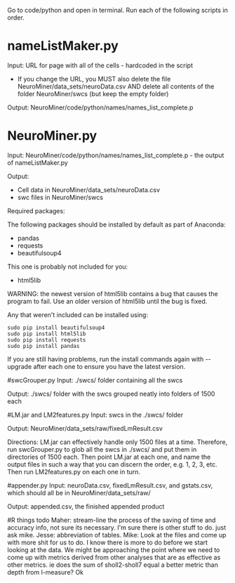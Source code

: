 Go to code/python and open in terminal. Run each of the following scripts in order.

# nameListMaker.py
Input: URL for page with all of the cells - hardcoded in the script
+ If you change the URL, you MUST also delete the file NeuroMiner/data_sets/neuroData.csv AND delete all contents of the folder NeuroMiner/swcs (but keep the empty folder)

Output: NeuroMiner/code/python/names/names_list_complete.p

# NeuroMiner.py
Input: NeuroMiner/code/python/names/names_list_complete.p - the output of nameListMaker.py

Output:
+ Cell data in NeuroMiner/data_sets/neuroData.csv
+ swc files in NeuroMiner/swcs

Required packages: 

The following packages should be installed by default as part of Anaconda:
+ pandas
+ requests
+ beautifulsoup4

This one is probably not included for you:
+ html5lib

WARNING: the newest version of html5lib contains a bug that causes the program to fail. Use an older version of html5lib until the bug is fixed.

Any that weren't included can be installed using:
```
sudo pip install beautifulsoup4
sudo pip install html5lib
sudo pip install requests
sudo pip install pandas
```

If you are still having problems, run the install commands again with --upgrade after each one to ensure you have the latest version.

#swcGrouper.py
Input: ./swcs/ folder containing all the swcs

Output: ./swcs/ folder with the swcs grouped neatly into folders of 1500 each

#LM.jar and LM2features.py
Input: swcs in the ./swcs/ folder

Output: NeuroMiner/data_sets/raw/fixedLmResult.csv

Directions:
LM.jar can effectively handle only 1500 files at a time. Therefore, run swcGrouper.py to glob all the swcs in ./swcs/ and put them in directories of 1500 each. Then point LM.jar at each one, and name the output files in such a way that you can discern the order, e.g. 1, 2, 3, etc. Then run LM2features.py on each one in turn.

#appender.py
Input: neuroData.csv, fixedLmResult.csv, and gstats.csv, which should all be in NeuroMiner/data_sets/raw/

Output: appended.csv, the finished appended product

#R things todo
Maher: stream-line the process of the saving of time and accuracy info, not sure its necessary. I'm sure there is other stuff to do. just ask mike.
Jesse: abbreviation of tables.
Mike: Look at the files and come up with more shit for us to do. I know there is more to do before we start looking at the data. We might be approaching the point where we need to come up with metrics derived from other analyses that are as effective as other metrics. ie does the sum of sholl2-sholl7 equal a better metric than depth from l-measure?
Ok